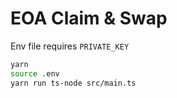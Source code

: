 # EOA Claim & Swap

Env file requires `PRIVATE_KEY`

```sh
yarn
source .env
yarn run ts-node src/main.ts
```